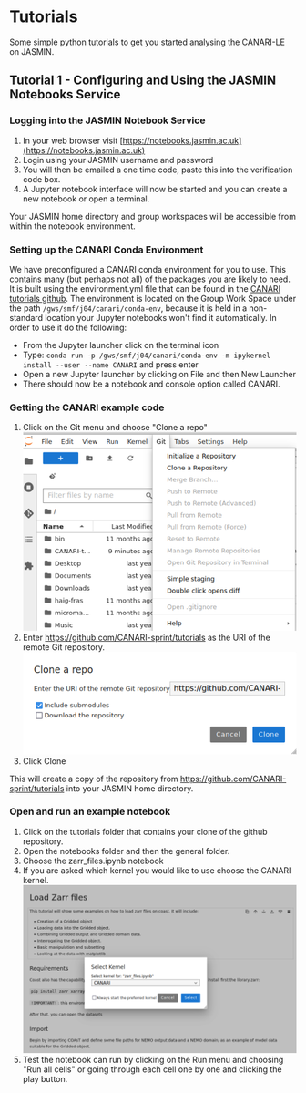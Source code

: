 # Tutorials

Some simple python tutorials to get you started analysing the CANARI-LE on JASMIN.

## Tutorial 1 - Configuring and Using the JASMIN Notebooks Service

### Logging into the JASMIN Notebook Service

1. In your web browser visit [https://notebooks.jasmin.ac.uk](https://notebooks.jasmin.ac.uk)
2. Login using your JASMIN username and password
3. You will then be emailed a one time code, paste this into the verification code box.
4. A Jupyter notebook interface will now be started and you can create a new notebook or open a terminal.
   
Your JASMIN home directory and group workspaces will be accessible from within the notebook environment.

### Setting up the CANARI Conda Environment
We have preconfigured a CANARI conda environment for you to use. This contains many (but perhaps not all) of the packages you are likely to need. It is built using the environment.yml file that can be found in the [CANARI tutorials github](https://github.com/CANARI-sprint/tutorials/blob/main/environment.yml). The environment is located on the Group Work Space under the path `/gws/smf/j04/canari/conda-env`, because it is held in a non-standard location your Jupyter notebooks won't find it automatically. In order to use it do the following:
* From the Jupyter launcher click on the terminal icon
* Type: `conda run -p /gws/smf/j04/canari/conda-env -m ipykernel install --user --name CANARI` and press enter
* Open a new Jupyter launcher by clicking on File and then New Launcher
* There should now be a notebook and console option called CANARI. 

### Getting the CANARI example code
1. Click on the Git menu and choose "Clone a repo" ![Screenshot of the Jupyter Git Menu](assets/jupyter-git-menu.png)
2. Enter https://github.com/CANARI-sprint/tutorials as the URI of the remote Git repository. ![Screenshot of entering the URI](assets/jupyter-git-repo-uri.png)
3. Click Clone

This will create a copy of the repository from https://github.com/CANARI-sprint/tutorials into your JASMIN home directory.

### Open and run an example notebook
1. Click on the tutorials folder that contains your clone of the github repository. 
2. Open the notebooks folder and then the general folder.
3. Choose the zarr_files.ipynb notebook 
4. If you are asked which kernel you would like to use choose the CANARI kernel. ![Jupyter kernel choice screen](assets/jupyter-kernel-choice-2.png)
5. Test the notebook can run by clicking on the Run menu and choosing "Run all cells" or going through each cell one by one and clicking the play button. 

